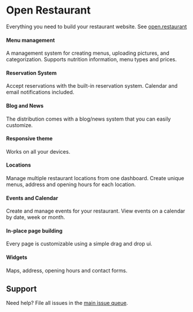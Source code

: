 Open Restaurant
=========

Everything you need to build your restaurant website. See [open.restaurant](http://open.restaurant)

#### Menu management

A management system for creating menus, uploading pictures, and categorization. Supports nutrition information, menu types and prices.

#### Reservation System

Accept reservations with the built-in reservation system. Calendar and email notifications included.

#### Blog and News

The distribution comes with a blog/news system that you can easily customize.

#### Responsive theme

Works on all your devices.

#### Locations

Manage multiple restaurant locations from one dashboard. Create unique menus, address and opening hours for each location.

#### Events and Calendar

Create and manage events for your restaurant. View events on a calendar by date, week or month.

#### In-place page building

Every page is customizable using a simple drag and drop ui.

#### Widgets

Maps, address, opening hours and contact forms.

## Support

Need help? File all issues in the [main issue queue](https://github.com/openrestaurant/support/issues).


